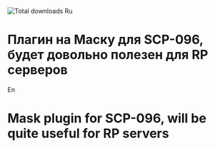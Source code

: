 ![Total downloads](https://img.shields.io/github/downloads/LigindaLeg/Scp096Mask/total)
Ru
# Плагин на Маску для SCP-096, будет довольно полезен для RP серверов

En
# Mask plugin for SCP-096, will be quite useful for RP servers
